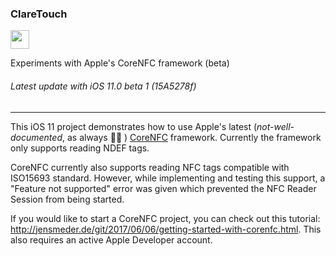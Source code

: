 ### ClareTouch
<img src="http://forthebadge.com/images/badges/made-with-swift.svg" height="30">

Experiments with Apple's CoreNFC framework (beta)
###### Latest update with iOS 11.0 beta 1 (15A5278f)
------

This iOS 11 project demonstrates how to use Apple's latest (_not-well-documented_, as always 🤷‍♂️ ) [CoreNFC](https://developer.apple.com/documentation/corenfc) framework. Currently the framework only supports reading NDEF tags.

CoreNFC currently also supports reading NFC tags compatible with ISO15693 standard. However, while implementing and testing this support, a "Feature not supported" error was given which prevented the NFC Reader Session from being started.

If you would like to start a CoreNFC project, you can check out this tutorial: http://jensmeder.de/git/2017/06/06/getting-started-with-corenfc.html. This also requires an active Apple Developer account.
